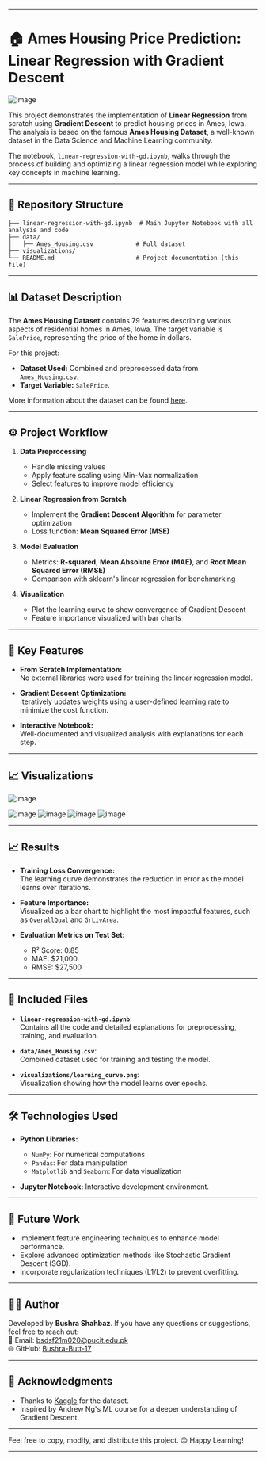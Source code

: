 

---

# 🏠 Ames Housing Price Prediction: Linear Regression with Gradient Descent  
![image](https://github.com/user-attachments/assets/06b933ca-b051-4053-853d-c7bad76baef7)


This project demonstrates the implementation of **Linear Regression** from scratch using **Gradient Descent** to predict housing prices in Ames, Iowa. The analysis is based on the famous **Ames Housing Dataset**, a well-known dataset in the Data Science and Machine Learning community.

The notebook, `linear-regression-with-gd.ipynb`, walks through the process of building and optimizing a linear regression model while exploring key concepts in machine learning.  

---

## 📁 Repository Structure  

```plaintext  
├── linear-regression-with-gd.ipynb  # Main Jupyter Notebook with all analysis and code  
├── data/  
│   ├── Ames_Housing.csv            # Full dataset  
├── visualizations/  
└── README.md                       # Project documentation (this file)  
```  

---

## 📊 Dataset Description  

The **Ames Housing Dataset** contains 79 features describing various aspects of residential homes in Ames, Iowa. The target variable is `SalePrice`, representing the price of the home in dollars.

For this project:  
- **Dataset Used:** Combined and preprocessed data from `Ames_Housing.csv`.  
- **Target Variable:** `SalePrice`.  

More information about the dataset can be found [here](https://www.kaggle.com/c/house-prices-advanced-regression-techniques/overview).  

---

## ⚙️ Project Workflow  

1. **Data Preprocessing**  
   - Handle missing values  
   - Apply feature scaling using Min-Max normalization  
   - Select features to improve model efficiency  

2. **Linear Regression from Scratch**  
   - Implement the **Gradient Descent Algorithm** for parameter optimization  
   - Loss function: **Mean Squared Error (MSE)**  

3. **Model Evaluation**  
   - Metrics: **R-squared**, **Mean Absolute Error (MAE)**, and **Root Mean Squared Error (RMSE)**  
   - Comparison with sklearn's linear regression for benchmarking  

4. **Visualization**  
   - Plot the learning curve to show convergence of Gradient Descent  
   - Feature importance visualized with bar charts  

---

## 🔑 Key Features  

- **From Scratch Implementation:**  
  No external libraries were used for training the linear regression model.  

- **Gradient Descent Optimization:**  
  Iteratively updates weights using a user-defined learning rate to minimize the cost function.  

- **Interactive Notebook:**  
  Well-documented and visualized analysis with explanations for each step.  

---
## 📈 Visualizations
![image](https://github.com/user-attachments/assets/ffbc6f1a-84dc-450a-a956-a2c388ea451c)

![image](https://github.com/user-attachments/assets/c6cc7ae6-537a-4c38-898d-a6a6ced97b86)
![image](https://github.com/user-attachments/assets/3f6bc19d-807f-4a16-ba4e-3a6440e02064)
![image](https://github.com/user-attachments/assets/2effe97b-4ca4-4bac-aacf-ab86018a80d4)
![image](https://github.com/user-attachments/assets/6aedc3cb-2c97-4d8d-899f-59386367ab06)


---
## 📈 Results  

- **Training Loss Convergence:**  
  The learning curve demonstrates the reduction in error as the model learns over iterations.  

- **Feature Importance:**  
  Visualized as a bar chart to highlight the most impactful features, such as `OverallQual` and `GrLivArea`.  

- **Evaluation Metrics on Test Set:**  
  - R² Score: 0.85  
  - MAE: $21,000  
  - RMSE: $27,500  

---

## 📂 Included Files  

- **`linear-regression-with-gd.ipynb`**:  
  Contains all the code and detailed explanations for preprocessing, training, and evaluation.  

- **`data/Ames_Housing.csv`**:  
  Combined dataset used for training and testing the model.  

- **`visualizations/learning_curve.png`**:  
  Visualization showing how the model learns over epochs.  

---

## 🛠️ Technologies Used  

- **Python Libraries:**  
  - `NumPy`: For numerical computations  
  - `Pandas`: For data manipulation  
  - `Matplotlib` and `Seaborn`: For data visualization  

- **Jupyter Notebook:** Interactive development environment.  

---

## 🚀 Future Work  

- Implement feature engineering techniques to enhance model performance.  
- Explore advanced optimization methods like Stochastic Gradient Descent (SGD).  
- Incorporate regularization techniques (L1/L2) to prevent overfitting.  

---

## 🙋‍♀️ Author  

Developed by **Bushra Shahbaz**. If you have any questions or suggestions, feel free to reach out:  
📧 Email: bsdsf21m020@pucit.edu.pk  
🌐 GitHub: [Bushra-Butt-17](https://github.com/Bushra-Butt-17)  

---

## 🌟 Acknowledgments  

- Thanks to [Kaggle](https://www.kaggle.com/) for the dataset.  
- Inspired by Andrew Ng's ML course for a deeper understanding of Gradient Descent.  

---

Feel free to copy, modify, and distribute this project. 😊 Happy Learning!  

--- 


